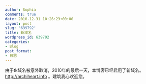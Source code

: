 ```yaml
---
author: Sophia
comments: true
date: 2010-12-31 10:26:23+00:00
layout: post
slug: '639792'
title: 新域名
wordpress_id: 639792
categories:
- Blog
post_format:
- 日志
---
```


由于tk域名被意外取消，2010年的最后一天，本博客已经启用了新域名。 http://archiheart.info 。建筑我心欢迎您。
